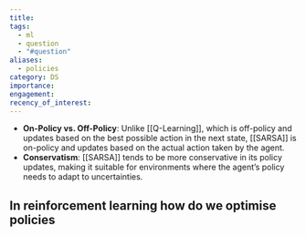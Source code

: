 ```yaml
---
title: 
tags:
  - ml
  - question
  - "#question"
aliases:
  - policies
category: DS
importance: 
engagement: 
recency_of_interest:
---
```

- **On-Policy vs. Off-Policy**: Unlike [[Q-Learning]], which is off-policy and updates based on the best possible action in the next state, [[SARSA]] is on-policy and updates based on the actual action taken by the agent.
- **Conservatism**: [[SARSA]] tends to be more conservative in its policy updates, making it suitable for environments where the agent’s policy needs to adapt to uncertainties.

## In reinforcement learning how do we optimise policies


